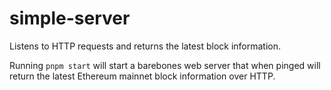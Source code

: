 # simple-server
Listens to HTTP requests and returns the latest block information.

Running `pnpm start` will start a barebones web server that when pinged will return the latest Ethereum mainnet block information over HTTP.